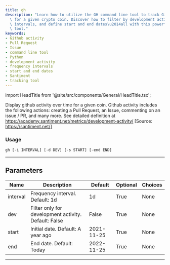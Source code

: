 ```yaml
---
title: gh
description: "Learn how to utilize the GH command line tool to track GitHub activity\
  \ for a given crypto coin. Discover how to filter by development activity, set frequency\
  \ intervals, and define start and end dates\u2014all with this powerful Python-based\
  \ tool."
keywords:
- Github activity
- Pull Request
- Issue
- command line tool
- Python
- development activity
- frequency intervals
- start and end dates
- Santiment
- tracking tool
---
```


import HeadTitle from '@site/src/components/General/HeadTitle.tsx';

<HeadTitle title="gh - Dd - Crypto - Reference | OpenBB Terminal Docs" />

Display github activity over time for a given coin. Github activity includes the following actions: creating a Pull Request, an Issue, commenting on an issue / PR, and many more. See detailed definition at https://academy.santiment.net/metrics/development-activity/ [Source: https://santiment.net/]

### Usage

```python
gh [-i INTERVAL] [-d DEV] [-s START] [-end END]
```

---

## Parameters

| Name | Description | Default | Optional | Choices |
| ---- | ----------- | ------- | -------- | ------- |
| interval | Frequency interval. Default: 1d | 1d | True | None |
| dev | Filter only for development activity. Default: False | False | True | None |
| start | Initial date. Default: A year ago | 2021-11-25 | True | None |
| end | End date. Default: Today | 2022-11-25 | True | None |

---
